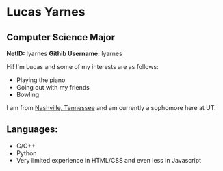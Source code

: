 # Lucas Yarnes
## Computer Science Major
**NetID:** lyarnes
**Githib Username:** lyarnes

Hi! I'm Lucas and some of my interests are as follows:

* Playing the piano
* Going out with my friends
* Bowling

I am from [Nashville, Tennessee](https://www.visitmusiccity.com/) and am currently a sophomore here at UT. 

## Languages:

* C/C++
* Python
* Very limited experience in HTML/CSS and even less in Javascript
